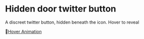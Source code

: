 # Hidden door twitter button

A discreet twitter button, hidden beneath the icon. Hover to reveal

🔗[Hover Animation](https://raw.githack.com/KyuuraCao/Hover-Animation/tree/main/dist)

